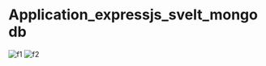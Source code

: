 # Application_expressjs_svelt_mongodb

![f1](https://user-images.githubusercontent.com/80115513/150661204-d1a80741-341a-4e29-b85e-189da7f7dad2.jpg)
![f2](https://user-images.githubusercontent.com/80115513/150661206-3f6cda29-08e1-4ebd-bd5d-350aae0df728.jpg)
